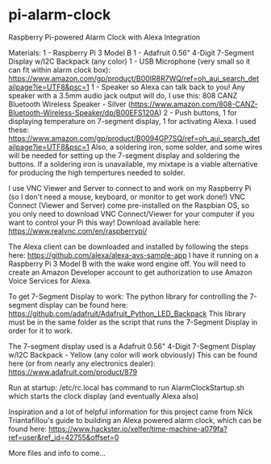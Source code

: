 # pi-alarm-clock
Raspberry Pi-powered Alarm Clock with Alexa Integration

Materials: 
1 - Raspberry Pi 3 Model B
1 - Adafruit 0.56" 4-Digit 7-Segment Display w/I2C Backpack (any color)
1 - USB Microphone (very small so it can fit within alarm clock box): https://www.amazon.com/gp/product/B00IR8R7WQ/ref=oh_aui_search_detailpage?ie=UTF8&psc=1
1 - Speaker so Alexa can talk back to you! Any speaker with a 3.5mm audio jack output will do, I use this: 808 CANZ Bluetooth Wireless Speaker - Silver (https://www.amazon.com/808-CANZ-Bluetooth-Wireless-Speaker/dp/B00EFS120A)
2 - Push buttons, 1 for displaying temperature on 7-segment display, 1 for activating Alexa. I used these: https://www.amazon.com/gp/product/B0094GP7SQ/ref=oh_aui_search_detailpage?ie=UTF8&psc=1
Also, a soldering iron, some solder, and some wires will be needed for setting up the 7-segment display and soldering the buttons. If a soldering iron is unavailable, my mixtape is a viable alternative for producing the high tempertures needed to solder.

I use VNC Viewer and Server to connect to and work on my Raspberry Pi (so I don't need a mouse, keyboard, or monitor to get work done!)
VNC Connect (Viewer and Server) come pre-installed on the Raspbian OS, so you only need to download VNC Connect/Viewer for your computer if you want to control your Pi this way! Download available here: https://www.realvnc.com/en/raspberrypi/ 

The Alexa client can be downloaded and installed by following the steps here: https://github.com/alexa/alexa-avs-sample-app
I have it running on a Raspberry Pi 3 Model B with the wake word engine off. 
You will need to create an Amazon Developer account to get authorization to use Amazon Voice Services for Alexa.


To get 7-Segment Display to work:
The python library for controlling the 7-segment display can be found here:
https://github.com/adafruit/Adafruit_Python_LED_Backpack
This library must be in the same folder as the script that runs the 7-Segment Display in order for it to work.

The 7-segment display used is a Adafruit 0.56" 4-Digit 7-Segment Display w/I2C Backpack - Yellow (any color will work obviously)
This can be found here (or from nearly any electronics dealer): https://www.adafruit.com/product/879

Run at startup: 
/etc/rc.local has command to run AlarmClockStartup.sh which starts the clock display (and eventually Alexa also)

Inspiration and a lot of helpful information for this project came from  Nick Triantafillou's guide to building an Alexa powered alarm clock, which can be found here: https://www.hackster.io/xelfer/time-machine-a079fa?ref=user&ref_id=42755&offset=0

More files and info to come...
